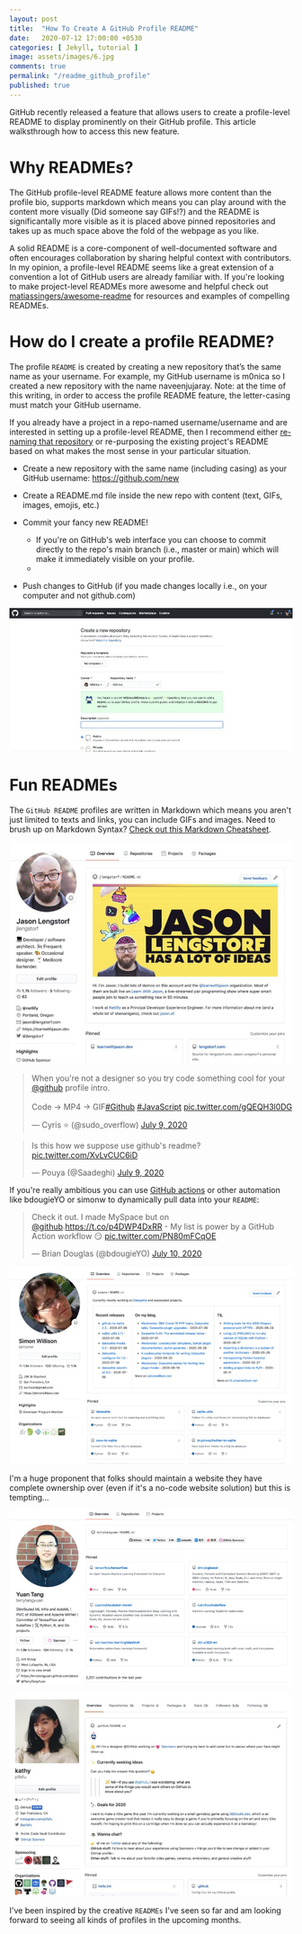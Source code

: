 ```yaml
---
layout: post
title:  "How To Create A GitHub Profile README"
date:   2020-07-12 17:00:00 +0530
categories: [ Jekyll, tutorial ]
image: assets/images/6.jpg
comments: true
permalink: "/readme_github_profile"
published: true
---
```

GitHub recently released a feature that allows users to create a profile-level README to display prominently on their GitHub profile. This article walksthrough how to access this new feature. 

# Why READMEs?
The GitHub profile-level README feature allows more content than the profile bio, supports markdown which means you can play around with the content more visually (Did someone say GIFs!?) and the README is significantally more visible as it is placed above pinned repositories and takes up as much space above the fold of the webpage as you like.

A solid README is a core-component of well-documented software and often encourages collaboration by sharing helpful context with contributors. In my opinion, a profile-level README seems like a great extension of a convention a lot of GitHub users are already familiar with. If you're looking to make project-level READMEs more awesome and helpful check out [matiassingers/awesome-readme] for resources and examples of compelling READMEs.

# How do I create a profile README?
The profile `README` is created by creating a new repository that’s the same name as your username. For example, my GitHub username is m0nica so I created a new repository with the name naveenjujaray. Note: at the time of this writing, in order to access the profile README feature, the letter-casing must match your GitHub username.

If you already have a project in a repo-named username/username and are interested in setting up a profile-level README, then I recommend either [re-naming that repository] or re-purposing the existing project's README based on what makes the most sense in your particular situation.

- Create a new repository with the same name (including casing) as your GitHub username: https://github.com/new

- Create a README.md file inside the new repo with content (text, GIFs, images, emojis, etc.)

- Commit your fancy new README!

    - If you're on GitHub's web interface you can choose to commit directly to the repo's main branch (i.e., master or main) which will make it immediately visible on your profile.
    - 
- Push changes to GitHub (if you made changes locally i.e., on your computer and not github.com)

![new-repository](/assets/images/5.jpg)

# Fun READMEs
The `GitHub README` profiles are written in Markdown which means you aren't just limited to texts and links, you can include GIFs and images. Need to brush up on Markdown Syntax? [Check out this Markdown Cheatsheet].

![no1](/assets/images/funreadme/no1.jpg)


<blockquote class="twitter-tweet"><p lang="en" dir="ltr">When you&#39;re not a designer so you try code something cool for your <a href="https://twitter.com/github?ref_src=twsrc%5Etfw">@github</a> profile intro. <br><br>Code -&gt; MP4 -&gt; GIF<a href="https://twitter.com/hashtag/Github?src=hash&amp;ref_src=twsrc%5Etfw">#Github</a> <a href="https://twitter.com/hashtag/JavaScript?src=hash&amp;ref_src=twsrc%5Etfw">#JavaScript</a> <a href="https://t.co/gQEQH3l0DG">pic.twitter.com/gQEQH3l0DG</a></p>&mdash; Cyris ⭐️ (@sudo_overflow) <a href="https://twitter.com/sudo_overflow/status/1281146411736694784?ref_src=twsrc%5Etfw">July 9, 2020</a></blockquote> <script async src="https://platform.twitter.com/widgets.js" charset="utf-8"></script>

<blockquote class="twitter-tweet"><p lang="en" dir="ltr">Is this how we suppose use github&#39;s readme? <a href="https://t.co/XvLvCUC6iD">pic.twitter.com/XvLvCUC6iD</a></p>&mdash; Pouya (@Saadeghi) <a href="https://twitter.com/Saadeghi/status/1281111778290786310?ref_src=twsrc%5Etfw">July 9, 2020</a></blockquote> <script async src="https://platform.twitter.com/widgets.js" charset="utf-8"></script>

If you're really ambitious you can use [GitHub actions] or other automation like bdougieYO or simonw to dynamically pull data into your `README`:

<blockquote class="twitter-tweet"><p lang="en" dir="ltr">Check it out. I made MySpace but on <a href="https://twitter.com/github?ref_src=twsrc%5Etfw">@github</a>.<a href="https://t.co/p4DWP4DxRR">https://t.co/p4DWP4DxRR</a> - My list is power by a GitHub Action workflow 😏 <a href="https://t.co/PN80mFCqOE">pic.twitter.com/PN80mFCqOE</a></p>&mdash; Brian Douglas (@bdougieYO) <a href="https://twitter.com/bdougieYO/status/1281699715466199040?ref_src=twsrc%5Etfw">July 10, 2020</a></blockquote> <script async src="https://platform.twitter.com/widgets.js" charset="utf-8"></script>


![no2](/assets/images/funreadme/no2.jfif)

I'm a huge proponent that folks should maintain a website they have complete ownership over (even if it's a no-code website solution) but this is tempting...

![no3](/assets/images/funreadme/no3.jfif)

![no4](/assets/images/funreadme/no4.jpg)

I've been inspired by the creative `READMEs` I've seen so far and am looking forward to seeing all kinds of profiles in the upcoming months.

[matiassingers/awesome-readme]: https://github.com/matiassingers/awesome-readme
[re-naming that repository]: https://docs.github.com/en/github/administering-a-repository/renaming-a-repository
[Check out this Markdown Cheatsheet]: https://guides.github.com/pdfs/markdown-cheatsheet-online.pdf
[GitHub actions]: https://github.com/features/actions